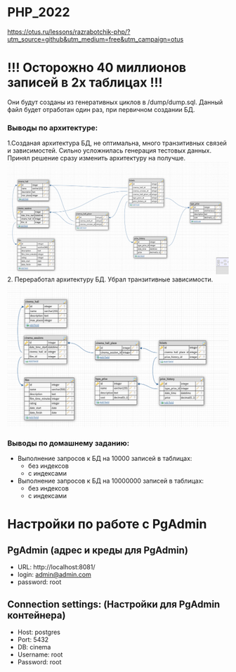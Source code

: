 # PHP_2022

https://otus.ru/lessons/razrabotchik-php/?utm_source=github&utm_medium=free&utm_campaign=otus

# !!! Осторожно 40 миллионов записей в 2х таблицах !!!
Они будут созданы из генеративных циклов в /dump/dump.sql. Данный файл будет отработан один раз, при первичном создании БД. 


### Выводы по архитектуре:

1.Созданая архитектура БД, не оптимальна, много транзитивных связей и зависимостей. Сильно усложнилась генерация тестовых данных. Принял решение сразу изменить архитектуру на получше. 
![image](UML1.png)
2. Переработал архитектуру БД. Убрал транзитивные зависимости.
![image](UML2.png)

### Выводы по домашнему заданию:
 - Выполнение запросов к БД на 10000 записей в таблицах:
   - без индексов
   - с индексами
 - Выполнение запросов к БД на 10000000 записей в таблицах:
   - без индексов
   - с индексами




# Настройки по работе с PgAdmin

## PgAdmin (адрес и креды для PgAdmin)
 - URL: http://localhost:8081/   
 - login: admin@admin.com
 - password: root


## Connection settings:  (Настройки для PgAdmin контейнера)
 - Host: postgres
 - Port: 5432
 - DB: cinema
 - Username: root
 - Password: root

